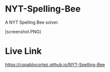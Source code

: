 # NYT-Spelling-Bee
 A NYT Spelling Bee solver.

[screenshot.PNG]

# Live Link

https://cspablocortez.github.io/NYT-Spelling-Bee